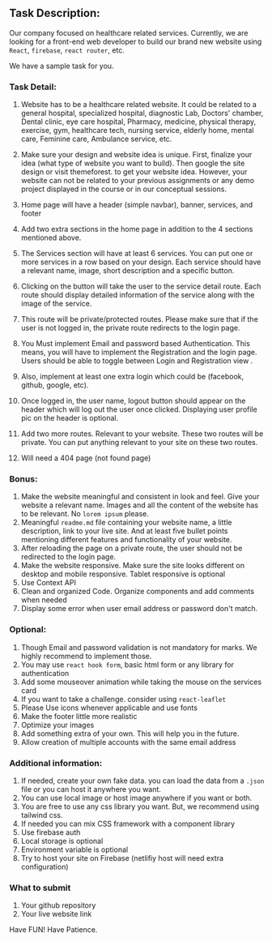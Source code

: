 

## Task Description: 
Our company focused on healthcare related services. Currently, we are looking for a front-end web developer to build our brand new website using `React`, `firebase`, `react router`, etc. 

We have a sample task for you.


### Task Detail: 
1. Website has to be a healthcare related website. It could be related to a general hospital, specialized hospital, diagnostic Lab, Doctors' chamber, Dental clinic, eye care hospital, Pharmacy, medicine, physical therapy, exercise, gym, healthcare tech, nursing service, elderly home, mental care, Feminine care, Ambulance service, etc. 


2. Make sure your design and website idea is unique. First, finalize your idea (what type of website you want to build). Then google the site design or visit themeforest. to get your website idea. However, your website can not be related to your previous assignments or any demo project displayed in the course or in our conceptual sessions.
3. Home page will have a header (simple navbar), banner, services, and footer 
4. Add two extra sections in the home page in addition to the 4 sections mentioned above.




5. The Services section will have at least 6 services. You can put one or more services in a row based on your design. Each service should have a relevant name, image, short description and a specific button. 
6. Clicking on the button will take the user to the service detail route. Each route should display detailed information of the service along with the image of the service. 
7. This route will be private/protected routes. Please make sure that if the user is not logged in, the private route redirects to the login page. 

8. You Must implement Email and password based Authentication. This means, you will have to implement the Registration and the login page. Users should be able to toggle between Login and Registration view .
9. Also, implement at least one extra login which could be (facebook, github, google, etc).
10. Once logged in, the user name, logout button should appear on the header which will log out the user once clicked. Displaying user profile pic on the header is optional.
11. Add two more routes. Relevant to your website. These two routes will be private. You can put anything relevant to your site on these two routes. 
12. Will need a 404 page (not found page)



### Bonus: 
1. Make the website meaningful and consistent in look and feel. Give your website a relevant name. Images and all the content of the website has to be relevant. No `lorem ipsum` please.
2. Meaningful `readme.md` file containing your website name, a little description, link to your live site. And at least five bullet points mentioning different features and functionality of your website.
3. After reloading the page on a private route, the user should not be redirected to the login page.
4. Make the website responsive. Make sure the site looks different on desktop and mobile responsive. Tablet responsive is optional
5. Use Context API
6. Clean and organized Code. Organize components and add comments when needed
7. Display some error when user email address or password don't match.


### Optional:
1. Though Email and password validation is not mandatory for marks. We highly recommend to implement those.
2. You may use `react hook form`, basic html form or any library for authentication
3. Add some mouseover animation while taking the mouse on the services card
4. If you want to take a challenge. consider using `react-leaflet`
5. Please Use icons whenever applicable and use fonts
6. Make the footer little more realistic
7. Optimize your images
8. Add something extra of your own. This will help you in the future.
9. Allow creation of multiple accounts with the same email address


### Additional information:
1. If needed, create your own fake data. you can load the data from a `.json` file or you can host it anywhere you want. 
2. You can use local image or host image anywhere if you want or both.
3. You are free to use any css library you want. But, we recommend using tailwind css. 
4. If needed you can mix CSS framework with a component library
5. Use firebase auth
6. Local storage is optional
7. Environment variable is optional
8. Try to host your site on Firebase (netlifiy host will need extra configuration)

### What to submit 
1. Your github repository
2. Your live website link



Have FUN! Have Patience. 
